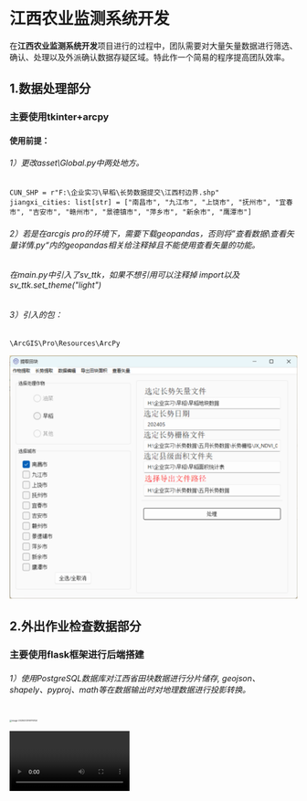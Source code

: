 # 江西农业监测系统开发

在**江西农业监测系统开发**项目进行的过程中，团队需要对大量矢量数据进行筛选、确认、处理以及外派确认数据存疑区域。特此作一个简易的程序提高团队效率。

## 1.数据处理部分

### 主要使用tkinter+arcpy

#### 使用前提：

###### 1）更改asset\Global.py中两处地方。

```
CUN_SHP = r"F:\企业实习\早稻\长势数据提交\江西村边界.shp"
jiangxi_cities: list[str] = ["南昌市", "九江市", "上饶市", "抚州市", "宜春市", "吉安市", "赣州市", "景德镇市", "萍乡市", "新余市", "鹰潭市"]
```

###### 2）若是在arcgis pro的环境下，需要下载geopandas，否则将”查看数据\查看矢量详情.py“内的geopandas相关给注释掉且不能使用查看矢量的功能。

###### 在main.py中引入了sv_ttk，如果不想引用可以注释掉 import以及  sv_ttk.set_theme("light")

###### 3）引入的包：

```
\ArcGIS\Pro\Resources\ArcPy
```

<img src="image/image.png" alt="image" style="zoom:50%;" />

## 2.外出作业检查数据部分

### 主要使用flask框架进行后端搭建

###### 1）使用PostgreSQL数据库对江西省田块数据进行分片储存, geojson、shapely、pyproj、math等在数据输出时对地理数据进行投影转换。

<img src="image\image2.png" alt="image-20250212193110124" style="zoom: 25%;" />

<video src="image\draft.mp4" style="zoom: 70%;"></video>
